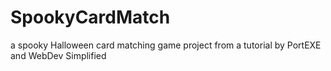 # SpookyCardMatch
a spooky Halloween card matching game project from a tutorial by PortEXE and WebDev Simplified
